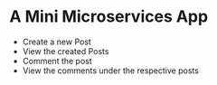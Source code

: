 # A Mini Microservices App

- Create a new Post
- View the created Posts
- Comment the post
- View the comments under the respective posts